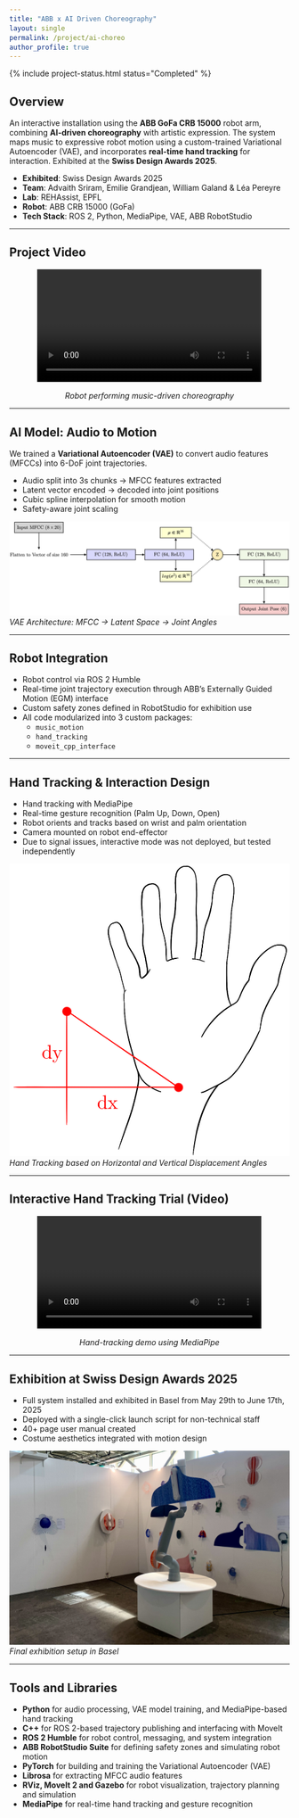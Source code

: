 ```yaml
---
title: "ABB x AI Driven Choreography"
layout: single
permalink: /project/ai-choreo
author_profile: true
---
```


{% include project-status.html status="Completed" %}


## Overview

An interactive installation using the **ABB GoFa CRB 15000** robot arm, combining **AI-driven choreography** with artistic expression. The system maps music to expressive robot motion using a custom-trained Variational Autoencoder (VAE), and incorporates **real-time hand tracking** for interaction. Exhibited at the **Swiss Design Awards 2025**.

- **Exhibited**: Swiss Design Awards 2025  
- **Team**: Advaith Sriram, Emilie Grandjean, William Galand & Léa Pereyre
- **Lab**: REHAssist, EPFL  
- **Robot**: ABB CRB 15000 (GoFa)  
- **Tech Stack**: ROS 2, Python, MediaPipe, VAE, ABB RobotStudio

---

## Project Video

<div style="text-align: center;">
  <video controls width="80%">
    <source src="/assets/videos/abb_robotdance.mp4" type="video/mp4">
    Your browser does not support the video tag.
  </video>
  <p><em>Robot performing music-driven choreography</em></p>
</div>

---

## AI Model: Audio to Motion

We trained a **Variational Autoencoder (VAE)** to convert audio features (MFCCs) into 6-DoF joint trajectories.

- Audio split into 3s chunks → MFCC features extracted  
- Latent vector encoded → decoded into joint positions  
- Cubic spline interpolation for smooth motion  
- Safety-aware joint scaling

![](/assets/images/vae_architecture.png)  
*VAE Architecture: MFCC → Latent Space → Joint Angles*

---

## Robot Integration

- Robot control via ROS 2 Humble  
- Real-time joint trajectory execution through ABB’s Externally Guided Motion (EGM) interface  
- Custom safety zones defined in RobotStudio for exhibition use  
- All code modularized into 3 custom packages:
  - `music_motion`
  - `hand_tracking`
  - `moveit_cpp_interface`

---

## Hand Tracking & Interaction Design

- Hand tracking with MediaPipe  
- Real-time gesture recognition (Palm Up, Down, Open)  
- Robot orients and tracks based on wrist and palm orientation  
- Camera mounted on robot end-effector  
- Due to signal issues, interactive mode was not deployed, but tested independently

![](/assets/images/hand_pose.png)  
*Hand Tracking based on Horizontal and Vertical Displacement Angles*

---

## Interactive Hand Tracking Trial (Video)

<div style="text-align: center;">
  <video controls width="80%">
    <source src="/assets/videos/abb_handtracking.mp4" type="video/mp4">
    Your browser does not support the video tag.
  </video>
  <p><em>Hand-tracking demo using MediaPipe</em></p>
</div>

---

## Exhibition at Swiss Design Awards 2025

- Full system installed and exhibited in Basel from May 29th to June 17th, 2025 
- Deployed with a single-click launch script for non-technical staff  
- 40+ page user manual created  
- Costume aesthetics integrated with motion design

![](/assets/images/exhibition_view.jpeg)  
*Final exhibition setup in Basel*

---

## Tools and Libraries
- **Python** for audio processing, VAE model training, and MediaPipe-based hand tracking
- **C++** for ROS 2-based trajectory publishing and interfacing with MoveIt
- **ROS 2 Humble** for robot control, messaging, and system integration
- **ABB RobotStudio Suite** for defining safety zones and simulating robot motion
- **PyTorch** for building and training the Variational Autoencoder (VAE)
- **Librosa** for extracting MFCC audio features
- **RViz, MoveIt 2 and Gazebo** for robot visualization, trajectory planning and simulation
- **MediaPipe** for real-time hand tracking and gesture recognition


<!-- ---
## Full Report

You can [read the full technical report here](/assets/docs/ai_choreo_report.pdf) -->

